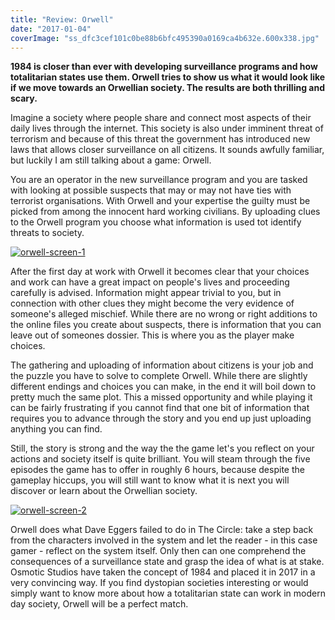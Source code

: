 ```yaml
---
title: "Review: Orwell"
date: "2017-01-04"
coverImage: "ss_dfc3cef101c0be88b6bfc495390a0169ca4b632e.600x338.jpg"
---
```


**1984 is closer than ever with developing surveillance programs and how totalitarian states use them. Orwell tries to show us what it would look like if we move towards an Orwellian society. The results are both thrilling and scary.**

Imagine a society where people share and connect most aspects of their daily lives through the internet. This society is also under imminent threat of terrorism and because of this threat the government has introduced new laws that allows closer surveillance on all citizens. It sounds awfully familiar, but luckily I am still talking about a game: Orwell.

You are an operator in the new surveillance program and you are tasked with looking at possible suspects that may or may not have ties with terrorist organisations. With Orwell and your expertise the guilty must be picked from among the innocent hard working civilians. By uploading clues to the Orwell program you choose what information is used tot identify threats to society.

[![orwell-screen-1](images/Orwell-Screen-1-1024x576.jpg)](http://www.legenddiaries.com/wp-content/uploads/2016/12/Orwell-Screen-1.jpg)

After the first day at work with Orwell it becomes clear that your choices and work can have a great impact on people's lives and proceeding carefully is advised. Information might appear trivial to you, but in connection with other clues they might become the very evidence of someone's alleged mischief. While there are no wrong or right additions to the online files you create about suspects, there is information that you can leave out of someones dossier. This is where you as the player make choices.

The gathering and uploading of information about citizens is your job and the puzzle you have to solve to complete Orwell. While there are slightly different endings and choices you can make, in the end it will boil down to pretty much the same plot. This a missed opportunity and while playing it can be fairly frustrating if you cannot find that one bit of information that requires you to advance through the story and you end up just uploading anything you can find.

Still, the story is strong and the way the the game let's you reflect on your actions and society itself is quite brilliant. You will steam through the five episodes the game has to offer in roughly 6 hours, because despite the gameplay hiccups, you will still want to know what it is next you will discover or learn about the Orwellian society.

[![orwell-screen-2](images/Orwell-Screen-2-1024x576.jpg)](http://www.legenddiaries.com/wp-content/uploads/2016/12/Orwell-Screen-2.jpg)

Orwell does what Dave Eggers failed to do in The Circle: take a step back from the characters involved in the system and let the reader - in this case gamer - reflect on the system itself. Only then can one comprehend the consequences of a surveillance state and grasp the idea of what is at stake. Osmotic Studios have taken the concept of 1984 and placed it in 2017 in a very convincing way. If you find dystopian societies interesting or would simply want to know more about how a totalitarian state can work in modern day society, Orwell will be a perfect match.

